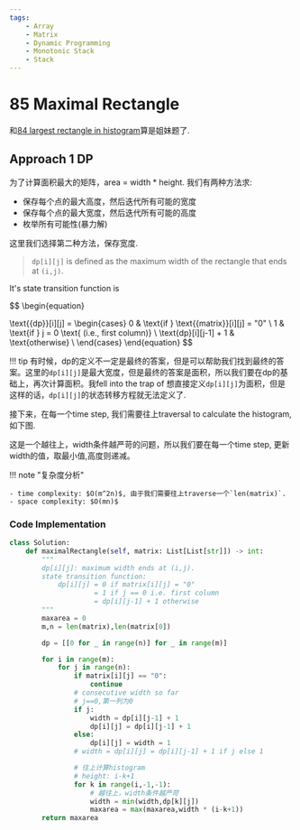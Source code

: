 ```yaml
---
tags:
    - Array
    - Matrix
    - Dynamic Programming
    - Monotonic Stack
    - Stack
---
```

# 85 Maximal Rectangle

和[84 largest rectangle in histogram](https://leetcode.com/problems/largest-rectangle-in-histogram/description/)算是姐妹题了.

## Approach 1 DP 

为了计算面积最大的矩阵，area = width * height. 我们有两种方法求:

- 保存每个点的最大高度，然后迭代所有可能的宽度
- 保存每个点的最大宽度，然后迭代所有可能的高度
- 枚举所有可能性(暴力解)


这里我们选择第二种方法，保存宽度.

> `dp[i][j]` is defined as the maximum width of the rectangle that ends at `(i,j)`.

It's state transition function is 

$$
\begin{equation}

\text{{dp}}[i][j] = \begin{cases} 
0 & \text{if } \text{{matrix}}[i][j] = "0" \\
1 & \text{if } j = 0 \text{ (i.e., first column)} \\
\text{dp}[i][j-1] + 1 & \text{otherwise} \\
\end{cases}
\end{equation}
$$

!!! tip
    有时候，dp的定义不一定是最终的答案，但是可以帮助我们找到最终的答案。这里的`dp[i][j]`是最大宽度，但是最终的答案是面积，所以我们要在dp的基础上，再次计算面积。我fell into the trap of 想直接定义`dp[i][j]`为面积，但是这样的话，`dp[i][j]`的状态转移方程就无法定义了.

接下来，在每一个time step, 我们需要往上traversal to calculate the histogram, 如下图.

这是一个越往上，width条件越严苛的问题，所以我们要在每一个time step, 更新width的值，取最小值,高度则递减。

!!! note "复杂度分析"

    - time complexity: $O(m^2n)$, 由于我们需要往上traverse一个`len(matrix)`. 
    - space complexity: $O(mn)$


### Code Implementation

```python
class Solution:
    def maximalRectangle(self, matrix: List[List[str]]) -> int:
        """
        dp[i][j]: maximum width ends at (i,j).
        state transition function:
            dp[i][j] = 0 if matrix[i][j] = "0"
                     = 1 if j == 0 i.e. first column
                     = dp[i][j-1] + 1 otherwise        
        """
        maxarea = 0
        m,n = len(matrix),len(matrix[0])

        dp = [[0 for _ in range(n)] for _ in range(m)]

        for i in range(m):
            for j in range(n):
                if matrix[i][j] == "0":
                    continue
                # consecutive width so far
                # j==0,第一列为0
                if j:
                    width = dp[i][j-1] + 1
                    dp[i][j] = dp[i][j-1] + 1
                else:
                    dp[i][j] = width = 1
                # width = dp[i][j] = dp[i][j-1] + 1 if j else 1

                # 往上计算histogram
                # height: i-k+1
                for k in range(i,-1,-1):
                    # 越往上，width条件越严苛
                    width = min(width,dp[k][j])
                    maxarea = max(maxarea,width * (i-k+1))
        return maxarea
```